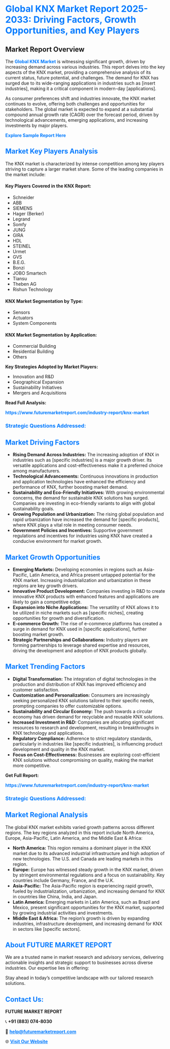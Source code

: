 <h1 style="color: #007BFF;">Global KNX Market Report 2025-2033: Driving Factors, Growth Opportunities, and Key Players</h1>

<section id="overview">
<h2>Market Report Overview</h2>
<p>The <a href="https://www.futuremarketreport.com/industry-report/knx-market" style="color: #007BFF; text-decoration: none;"><strong>Global KNX Market</strong></a> is witnessing significant growth, driven by increasing demand across various industries. This report delves into the key aspects of the KNX market, providing a comprehensive analysis of its current status, future potential, and challenges. The demand for KNX has surged due to its wide-ranging applications in industries such as [insert industries], making it a critical component in modern-day [applications].</p>
<p>As consumer preferences shift and industries innovate, the KNX market continues to evolve, offering both challenges and opportunities for stakeholders. The global market is expected to expand at a substantial compound annual growth rate (CAGR) over the forecast period, driven by technological advancements, emerging applications, and increasing investments by major players.</p>
</section>

<section id="overview">
<p><a href="https://www.futuremarketreport.com/request-sample/reportId=110006" style="color: #007BFF; text-decoration: none;"><strong>Explore Sample Report Here</strong></a></p>
</section>

<section id="key-players">
<h2 style="color: #007BFF;">Market Key Players Analysis</h2>
<p>The KNX market is characterized by intense competition among key players striving to capture a larger market share. Some of the leading companies in the market include:</p>
<h4>Key Players Covered in the KNX Report:</h4>
<ul><li>Schneider</li><li>ABB</li><li>SIEMENS</li><li>Hager (Berker)</li><li>Legrand</li><li>Somfy</li><li>JUNG</li><li>GIRA</li><li>HDL</li><li>STEINEL</li><li>Urmet</li><li>GVS</li><li>B.E.G.</li><li>Bonzi</li><li>JOBO Smartech</li><li>Tiansu</li><li>Theben AG</li><li>Rishun Technology</li></ul>
<h4>KNX Market Segmentation by Type:</h4>
<ul><li>Sensors</li><li>Actuators</li><li>System Components</li></ul>

<h4>KNX Market Segmentation by Application:</h4>
<ul><li>Commercial Building</li><li>Residential Building</li><li>Others</li></ul>
<p><strong>Key Strategies Adopted by Market Players:</strong></p>
<ul>
<li>Innovation and R&D</li>
<li>Geographical Expansion</li>
<li>Sustainability Initiatives</li>
<li>Mergers and Acquisitions</li>
</ul>
</section>

<section>
<p><strong>Read Full Analysis: </strong></p><a href="https://www.futuremarketreport.com/industry-report/knx-market" style="color: #007BFF; text-decoration: none;"><strong>https://www.futuremarketreport.com/industry-report/knx-market</strong></a>
<h3 style="color: #007BFF;">Strategic Questions Addressed:</h3>
</section>

<section id="driving-factors">
<h2 style="color: #007BFF;">Market Driving Factors</h2>
<ul>
<li><strong>Rising Demand Across Industries:</strong> The increasing adoption of KNX in industries such as [specific industries] is a major growth driver. Its versatile applications and cost-effectiveness make it a preferred choice among manufacturers.</li>
<li><strong>Technological Advancements:</strong> Continuous innovations in production and application technologies have enhanced the efficiency and performance of KNX, further boosting market demand.</li>
<li><strong>Sustainability and Eco-Friendly Initiatives:</strong> With growing environmental concerns, the demand for sustainable KNX solutions has surged. Companies are investing in eco-friendly variants to align with global sustainability goals.</li>
<li><strong>Growing Population and Urbanization:</strong> The rising global population and rapid urbanization have increased the demand for [specific products], where KNX plays a vital role in meeting consumer needs.</li>
<li><strong>Government Policies and Incentives:</strong> Supportive government regulations and incentives for industries using KNX have created a conducive environment for market growth.</li>
</ul>
</section>

<section id="growth-opportunities">
<h2 style="color: #007BFF;">Market Growth Opportunities</h2>
<ul>
<li><strong>Emerging Markets:</strong> Developing economies in regions such as Asia-Pacific, Latin America, and Africa present untapped potential for the KNX market. Increasing industrialization and urbanization in these regions are key growth drivers.</li>
<li><strong>Innovative Product Development:</strong> Companies investing in R&D to create innovative KNX products with enhanced features and applications are likely to gain a competitive edge.</li>
<li><strong>Expansion into Niche Applications:</strong> The versatility of KNX allows it to be utilized in niche markets such as [specific niches], creating opportunities for growth and diversification.</li>
<li><strong>E-commerce Growth:</strong> The rise of e-commerce platforms has created a surge in demand for KNX used in [specific applications], further boosting market growth.</li>
<li><strong>Strategic Partnerships and Collaborations:</strong> Industry players are forming partnerships to leverage shared expertise and resources, driving the development and adoption of KNX products globally.</li>
</ul>
</section>

<section id="trending-factors">
<h2 style="color: #007BFF;">Market Trending Factors</h2>
<ul>
<li><strong>Digital Transformation:</strong> The integration of digital technologies in the production and distribution of KNX has improved efficiency and customer satisfaction.</li>
<li><strong>Customization and Personalization:</strong> Consumers are increasingly seeking personalized KNX solutions tailored to their specific needs, prompting companies to offer customizable options.</li>
<li><strong>Sustainability and Circular Economy:</strong> The push towards a circular economy has driven demand for recyclable and reusable KNX solutions.</li>
<li><strong>Increased Investment in R&D:</strong> Companies are allocating significant resources to research and development, resulting in breakthroughs in KNX technology and applications.</li>
<li><strong>Regulatory Compliance:</strong> Adherence to strict regulatory standards, particularly in industries like [specific industries], is influencing product development and quality in the KNX market.</li>
<li><strong>Focus on Cost-Effectiveness:</strong> Businesses are exploring cost-efficient KNX solutions without compromising on quality, making the market more competitive.</li>
</ul>
</section>

<section>
<p><strong>Get Full Report: </strong></p><a href="https://www.futuremarketreport.com/industry-report/knx-market" style="color: #007BFF; text-decoration: none;"><strong>https://www.futuremarketreport.com/industry-report/knx-market</strong></a>
<h3 style="color: #007BFF;">Strategic Questions Addressed:</h3>
</section>


<section id="regional-analysis">
<h2 style="color: #007BFF;">Market Regional Analysis</h2>
<p>The global KNX market exhibits varied growth patterns across different regions. The key regions analyzed in this report include North America, Europe, Asia-Pacific, Latin America, and the Middle East & Africa:</p>
<ul>
<li><strong>North America:</strong> This region remains a dominant player in the KNX market due to its advanced industrial infrastructure and high adoption of new technologies. The U.S. and Canada are leading markets in this region.</li>
<li><strong>Europe:</strong> Europe has witnessed steady growth in the KNX market, driven by stringent environmental regulations and a focus on sustainability. Key countries include Germany, France, and the U.K.</li>
<li><strong>Asia-Pacific:</strong> The Asia-Pacific region is experiencing rapid growth, fueled by industrialization, urbanization, and increasing demand for KNX in countries like China, India, and Japan.</li>
<li><strong>Latin America:</strong> Emerging markets in Latin America, such as Brazil and Mexico, present significant opportunities for the KNX market, supported by growing industrial activities and investments.</li>
<li><strong>Middle East & Africa:</strong> The region’s growth is driven by expanding industries, infrastructure development, and increasing demand for KNX in sectors like [specific sectors].</li>
</ul>
</section>

<footer>
<h2 style="color: #007BFF;">About FUTURE MARKET REPORT</h2>
<p>We are a trusted name in market research and advisory services, delivering actionable insights and strategic support to businesses across diverse industries. Our expertise lies in offering:</p>

<p>Stay ahead in today’s competitive landscape with our tailored research solutions.</p>

<h2 style="color: #007BFF;">Contact Us:</h2>
<p><strong>FUTURE MARKET REPORT</strong></p>
<p>📞 <strong>+91 (883) 074-8030</strong></p>
<p>📧 <strong><a href="mailto:help@futuremarketreport.com" style="color: #007BFF;">help@futuremarketreport.com</a></strong></p>
<p>🌐 <strong><a href="https://www.futuremarketreport.com/" style="color: #007BFF;">Visit Our Website</a></strong></p>
</footer>
